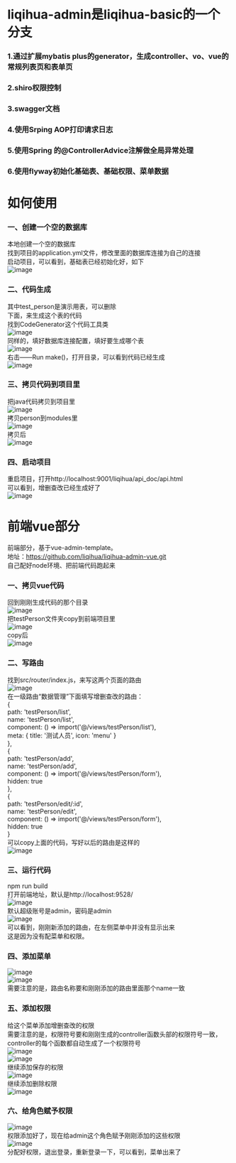 # liqihua-admin是liqihua-basic的一个分支
### 1.通过扩展mybatis plus的generator，生成controller、vo、vue的常规列表页和表单页
### 2.shiro权限控制
### 3.swagger文档
### 4.使用Srping AOP打印请求日志
### 5.使用Spring 的@ControllerAdvice注解做全局异常处理
### 6.使用flyway初始化基础表、基础权限、菜单数据

#  如何使用
### 一、创建一个空的数据库
本地创建一个空的数据库  
找到项目的application.yml文件，修改里面的数据库连接为自己的连接  
启动项目，可以看到，基础表已经初始化好，如下  
 ![image](https://github.com/liqihua/readme_images/blob/master/liqihua-basic/image001.png)  
 
 ### 二、代码生成
 其中test_person是演示用表，可以删除  
下面，来生成这个表的代码  
找到CodeGenerator这个代码工具类  
 ![image](https://github.com/liqihua/readme_images/blob/master/liqihua-basic/image002.png)  
 同样的，填好数据库连接配置，填好要生成哪个表  
 ![image](https://github.com/liqihua/readme_images/blob/master/liqihua-basic/image003.png)  
 右击——Run make()，打开目录，可以看到代码已经生成  
 ![image](https://github.com/liqihua/readme_images/blob/master/liqihua-basic/image004.png)  
 
 ### 三、拷贝代码到项目里
 把java代码拷贝到项目里  
 ![image](https://github.com/liqihua/readme_images/blob/master/liqihua-basic/image005.png)  
 拷贝person到modules里  
 ![image](https://github.com/liqihua/readme_images/blob/master/liqihua-basic/image006.png)  
 拷贝后  
 ![image](https://github.com/liqihua/readme_images/blob/master/liqihua-basic/image007.png)  
 
 ### 四、启动项目
 重启项目，打开http://localhost:9001/liqihua/api_doc/api.html  
 可以看到，增删查改已经生成好了  
 ![image](https://github.com/liqihua/readme_images/blob/master/liqihua-basic/image008.png)  
 # 前端vue部分
 前端部分，基于vue-admin-template。  
 地址：https://github.com/liqihua/liqihua-admin-vue.git  
自己配好node环境、把前端代码跑起来  

### 一、拷贝vue代码
回到刚刚生成代码的那个目录  
 ![image](https://github.com/liqihua/readme_images/blob/master/liqihua-basic/image009.png)  
 把testPerson文件夹copy到前端项目里  
 ![image](https://github.com/liqihua/readme_images/blob/master/liqihua-basic/image010.png)  
 copy后  
 ![image](https://github.com/liqihua/readme_images/blob/master/liqihua-basic/image011.png)  
 
 ### 二、写路由
 找到src/router/index.js，来写这两个页面的路由  
 ![image](https://github.com/liqihua/readme_images/blob/master/liqihua-basic/image012.png)  
 在一级路由“数据管理”下面填写增删查改的路由：  
 {  
  path: 'testPerson/list',  
  name: 'testPerson/list',  
  component: () => import('@/views/testPerson/list'),  
  meta: { title: '测试人员', icon: 'menu' }  
},  
{  
  path: 'testPerson/add',  
  name: 'testPerson/add',  
  component: () => import('@/views/testPerson/form'),  
  hidden: true  
},  
{  
  path: 'testPerson/edit/:id',  
  name: 'testPerson/edit',  
  component: () => import('@/views/testPerson/form'),  
  hidden: true  
}  
 可以copy上面的代码，写好以后的路由是这样的  
 ![image](https://github.com/liqihua/readme_images/blob/master/liqihua-basic/image013.png)  
 
  ### 三、运行代码
 npm run build  
 打开前端地址，默认是http://localhost:9528/  
 ![image](https://github.com/liqihua/readme_images/blob/master/liqihua-basic/image014.png)  
 默认超级账号是admin，密码是admin  
 ![image](https://github.com/liqihua/readme_images/blob/master/liqihua-basic/image015.png)  
 可以看到，刚刚新添加的路由，在左侧菜单中并没有显示出来  
  这是因为没有配菜单和权限。  
  
  ### 四、添加菜单
 ![image](https://github.com/liqihua/readme_images/blob/master/liqihua-basic/image016.png)  
 ![image](https://github.com/liqihua/readme_images/blob/master/liqihua-basic/image017.png)  
 需要注意的是，路由名称要和刚刚添加的路由里面那个name一致  
 
 ### 五、添加权限
 给这个菜单添加增删查改的权限  
 需要注意的是，权限符号要和刚刚生成的controller函数头部的权限符号一致，controller的每个函数都自动生成了一个权限符号  
 ![image](https://github.com/liqihua/readme_images/blob/master/liqihua-basic/image018.png)  
 ![image](https://github.com/liqihua/readme_images/blob/master/liqihua-basic/image019.png)  
 继续添加保存的权限  
 ![image](https://github.com/liqihua/readme_images/blob/master/liqihua-basic/image020.png)  
 继续添加删除权限  
 ![image](https://github.com/liqihua/readme_images/blob/master/liqihua-basic/image021.png)  

 ### 六、给角色赋予权限
 ![image](https://github.com/liqihua/readme_images/blob/master/liqihua-basic/image022.png)  
 权限添加好了，现在给admin这个角色赋予刚刚添加的这些权限  
 ![image](https://github.com/liqihua/readme_images/blob/master/liqihua-basic/image023.png)  
 分配好权限，退出登录，重新登录一下，可以看到，菜单出来了  
